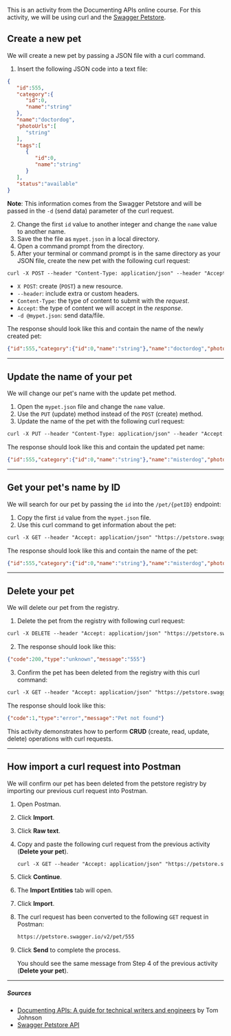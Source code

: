 This is an activity from the Documenting APIs online course. For this activity, we will be using curl and the [Swagger Petstore](https://petstore.swagger.io/#/).

## Create a new pet

We will create a new pet by passing a JSON file with a curl command.

1. Insert the following JSON code into a text file:

```json
{
   "id":555,
   "category":{
      "id":0,
      "name":"string"
   },
   "name":"doctordog",
   "photoUrls":[
      "string"
   ],
   "tags":[
      {
         "id":0,
         "name":"string"
      }
   ],
   "status":"available"
}
```
**Note**: This information comes from the Swagger Petstore and will be passed in the `-d` (send data) parameter of the curl request.

2. Change the first `id` value to another integer and change the `name` value to another name.
3. Save the the file as `mypet.json` in a local directory.
4. Open a command prompt from the directory.
5. After your terminal or command prompt is in the same directory as your JSON file, create the new pet with the following curl request:

```html
curl -X POST --header "Content-Type: application/json" --header "Accept: application/json" -d @mypet.json "https://petstore.swagger.io/v2/pet"
```

- `X POST`: create (`POST`) a new resource.
- `--header`: include extra or custom headers.
- `Content-Type`: the type of content to submit with the *request*.
- `Accept`: the type of content we will accept in the *response*.
- `-d @mypet.json`: send data/file.

The response should look like this and contain the name of the newly created pet:

```json
{"id":555,"category":{"id":0,"name":"string"},"name":"doctordog","photoUrls":["string"],"tags":[{"id":0,"name":"string"}],"status":"available"}
```

***

## Update the name of your pet

We will change our pet's name with the update pet method.

1. Open the `mypet.json` file and change the `name` value.
2. Use the `PUT` (update) method instead of the `POST` (create) method.
3. Update the name of the pet with the following curl request:

```html
curl -X PUT --header "Content-Type: application/json" --header "Accept: application/json" -d @mypet.json "https://petstore.swagger.io/v2/pet"
``` 

The response should look like this and contain the updated pet name:

```json
{"id":555,"category":{"id":0,"name":"string"},"name":"misterdog","photoUrls":["string"],"tags":[{"id":0,"name":"string"}],"status":"available"}
```

***

## Get your pet's name by ID

We will search for our pet by passing the `id` into the `/pet/{petID}` endpoint:

1. Copy the first `id` value from the `mypet.json` file.
2. Use this curl command to get information about the pet:

```html
curl -X GET --header "Accept: application/json" "https://petstore.swagger.io/v2/pet/555"
```

The response should look like this and contain the name of the pet:

```json
{"id":555,"category":{"id":0,"name":"string"},"name":"misterdog","photoUrls":["string"],"tags":[{"id":0,"name":"string"}],"status":"available"}
```

***

## Delete your pet

We will delete our pet from the registry.

1. Delete the pet from the registry with following curl request:

```html
curl -X DELETE --header "Accept: application/json" "https://petstore.swagger.io/v2/pet/555"
```

2. The response should look like this:

```json
{"code":200,"type":"unknown","message":"555"}
```

3. Confirm the pet has been deleted from the registry with this curl command:

```html
curl -X GET --header "Accept: application/json" "https://petstore.swagger.io/v2/pet/555"
```

The response should look like this:

```json
{"code":1,"type":"error","message":"Pet not found"}
```

This activity demonstrates how to perform **CRUD** (create, read, update, delete) operations with curl requests.


***

## How import a curl request into Postman

We will confirm our pet has been deleted from the petstore registry by importing our previous curl request into Postman.

1. Open Postman.
2. Click **Import**.
3. Click **Raw text**.
4. Copy and paste the following curl request from the previous activity (**Delete your pet**).

    ```html
    curl -X GET --header "Accept: application/json" "https://petstore.swagger.io/v2/pet/555"
    ```

5. Click **Continue**.
6. The **Import Entities** tab will open.
7. Click **Import**.
8. The curl request has been converted to the following `GET` request in Postman:

    ```html
    https://petstore.swagger.io/v2/pet/555
    ```

9. Click **Send** to complete the process.

    You should see the same message from Step 4 of the previous activity (**Delete your pet**).


***

##### Sources
- [Documenting APIs: A guide for technical writers and engineers](https://idratherbewriting.com/learnapidoc/) by Tom Johnson
- [Swagger Petstore API](https://petstore.swagger.io/#/)